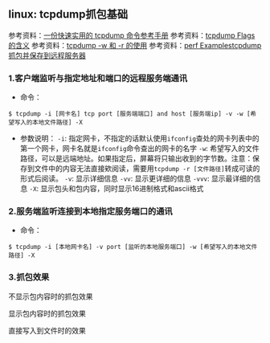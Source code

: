 ## linux: tcpdump抓包基础

参考资料：[一份快速实用的 tcpdump 命令参考手册](https://zhuanlan.zhihu.com/p/98197914)
参考资料：[tcpdump Flags的含义](https://blog.csdn.net/weixin_34401479/article/details/93080413)
参考资料：[tcpdump -w 和 -r 的使用](https://blog.csdn.net/weixin_33963189/article/details/86366114)
参考资料：[perf Examplestcpdump抓包并保存到远程服务器](https://blog.csdn.net/liweigao01/article/details/95316760)

### 1.客户端监听与指定地址和端口的远程服务端通讯

* 命令：
```shell
$ tcpdump -i [网卡名] tcp port [服务端端口] and host [服务端ip] -v -w [希望写入的本地文件路径] -X
```

* 参数说明：
`-i`: 指定网卡，不指定的话默认使用`ifconfig`查处的网卡列表中的第一个网卡，网卡名就是`ifconfig`命令查出的网卡的名字
`-w`: 希望写入的文件路径，可以是远端地址。如果指定后，屏幕将只输出收到的字节数。注意：保存到文件中的内容无法直接欸阅读，需要用`tcpdump -r [文件路径]`转成可读的形式后阅读。
`-v`: 显示详细信息
`-vv`: 显示更详细的信息
`-vvv`: 显示最详细的信息
`-X`: 显示包头和包内容，同时显示16进制格式和ascii格式

### 2.服务端监听连接到本地指定服务端口的通讯

* 命令：
```shell
$ tcpdump -i [本地网卡名] -v port [监听的本地服务端口] -w [希望写入的本地文件路径] -X
```

### 3.抓包效果

不显示包内容时的抓包效果



显示包内容时的抓包效果


直接写入到文件时的效果





